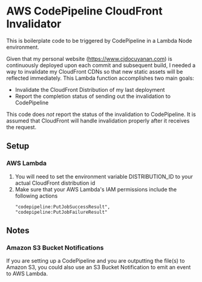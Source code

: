 # AWS CodePipeline CloudFront Invalidator
This is boilerplate code to be triggered by CodePipeline in a Lambda Node environment.

Given that my personal website (https://www.cjdocuyanan.com) is continuously deployed upon each commit and subsequent build, I needed a way to invalidate my CloudFront CDNs so that new static assets will be reflected immediately. This Lambda function accomplishes two main goals:
* Invalidate the CloudFront Distribution of my last deployment
* Report the completion status of sending out the invalidation to CodePipeline

This code does _not_ report the status of the invalidation to CodePipeline. It is assumed that CloudFront will handle invalidation properly after it receives the request.

## Setup
### AWS Lambda

1. You will need to set the environment variable DISTRIBUTION_ID to your actual CloudFront distribution id
2. Make sure that your AWS Lambda's IAM permissions include the following actions
    ````
    "codepipeline:PutJobSuccessResult",
    "codepipeline:PutJobFailureResult"
    ````

## Notes

### Amazon S3 Bucket Notifications
If you are setting up a CodePipeline and you are outputting the file(s) to Amazon S3, you could also use an S3 Bucket Notification to emit an event to AWS Lambda. 
